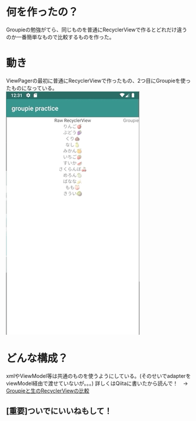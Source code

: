 # 何を作ったの？  
Groupieの勉強がてら、同じものを普通にRecyclerViewで作るとどれだけ違うのか一番簡単なもので比較するものを作った。  
# 動き
ViewPagerの最初に普通にRecyclerViewで作ったもの、2つ目にGroupieを使ったものになっている。  
<img src="./picture/demo.gif">
# どんな構成？
xmlやViewModel等は共通のものを使うようにしている。(そのせいでadapterをviewModel経由で渡せていないが。。。)
詳しくはQiitaに書いたから読んで！　→　[Groupieと生のRecyclerViewの比較](https://qiita.com/kkt_yu/items/a514b3a774da1cc287c8)  
## **[重要]ついでにいいねもして！**